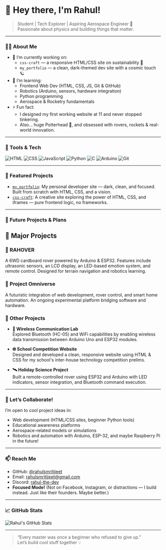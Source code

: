 # 👋 Hey there, I'm Rahul!

> Student | Tech Explorer | Aspiring Aerospace Engineer 🚀  
> Passionate about physics and building things that matter.

---

### 👨‍💻 About Me

- 🔭 I’m currently working on:
  - `css-craft` — a responsive HTML/CSS site on sustainability 🌿
  - `my_portfolio` — a clean, dark-themed dev site with a cosmic touch 🪐
- 🌱 I’m learning:
  - Frontend Web Dev (HTML, CSS, JS, Git & GitHub)
  - Robotics (Arduino, sensors, hardware integration)
  - Python programming
  - Aerospace & Rocketry fundamentals
- ⚡ Fun fact:
  - I designed my first working website at 11 and never stopped tinkering.
  - Also... huge Potterhead 🧙, and obsessed with rovers, rockets & real-world innovation.

---

### 🧰 Tools & Tech

![HTML](https://img.shields.io/badge/HTML-E34F26?style=for-the-badge&logo=html5)
![CSS](https://img.shields.io/badge/CSS-1572B6?style=for-the-badge&logo=css3)
![JavaScript](https://img.shields.io/badge/JavaScript-F7DF1E?style=for-the-badge&logo=javascript&logoColor=black)
![Python](https://img.shields.io/badge/Python-3776AB?style=for-the-badge&logo=python)
![C](https://img.shields.io/badge/C-00599C?style=for-the-badge&logo=c&logoColor=white)
![Arduino](https://img.shields.io/badge/Arduino-00979D?style=for-the-badge&logo=arduino)
![Git](https://img.shields.io/badge/Git-F05032?style=for-the-badge&logo=git)

---

### 📌 Featured Projects

- [`my_portfolio`](https://rahulsmritijeet.github.io/my_portfolio): My personal developer site — dark, clean, and focused. Built from scratch with HTML, CSS, and a vision.
- [`css-craft`](https://github.com/rahulsmritijeet/css-craft): A creative site exploring the power of HTML, CSS, and iframes — pure frontend logic, no frameworks.

---

### 🌌 Future Projects & Plans

## 🚀 Major Projects

### 🤖 RAHOVER  
A 6WD cardboard rover powered by Arduino & ESP32. Features include ultrasonic sensors, an LCD display, an LED-based emotion system, and remote control. Designed for terrain navigation and robotics learning.

### 🌌 Project Omniverse  
A futuristic integration of web development, rover control, and smart home automation. An ongoing experimental platform bridging software and hardware.

### 🧪 Other Projects

- **📶 Wireless Communication Lab**  
  Explored Bluetooth (HC-05) and WiFi capabilities by enabling wireless data transmission between Arduino Uno and ESP32 modules.

- **🌐 School Competition Website**  
  Designed and developed a clean, responsive website using HTML & CSS for my school's inter-house technology competition prelims.

- **🛰️ Holiday Science Project**  
  Built a remote-controlled rover using ESP32 and Arduino with LED indicators, sensor integration, and Bluetooth command execution.

---

### 💬 Let’s Collaborate!

I’m open to cool project ideas in:
- Web development (HTML/CSS sites, beginner Python tools)
- Educational awareness platforms
- Aerospace-related models or simulations
- Robotics and automation with Arduino, ESP-32, and maybe Raspberry Pi in the future!

---

### 📫 Reach Me

- GitHub: [@rahulsmritijeet](https://github.com/rahulsmritijeet)
- Email: rahulsmritijeet@gmail.com
- Discord: [rahul-the-dev](https://discord.com/users/rahul-the-dev)
- **Focused Mode!** (Not on Facebook, Instagram, or distractions — I build instead. Just like their founders. Maybe better.)

---

### 📈 GitHub Stats

![Rahul's GitHub Stats](https://github-readme-stats.vercel.app/api?username=rahulsmritijeet&show_icons=true&theme=tokyonight&hide=contribs&count_private=true)

---

> “Every master was once a beginner who refused to give up.”  
> Let’s build cool stuff together 💡

